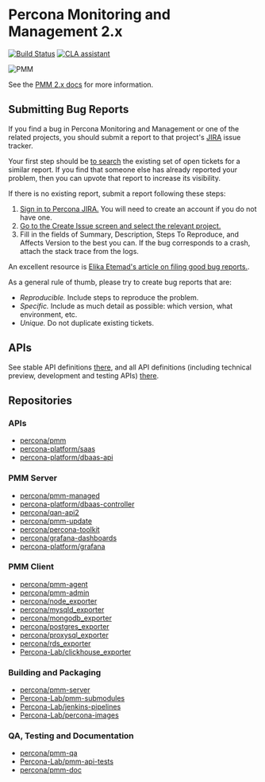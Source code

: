 # Percona Monitoring and Management 2.x

[![Build Status](https://travis-ci.com/percona/pmm.svg?branch=PMM-2.0)](https://travis-ci.com/percona/pmm)
[![CLA assistant](https://cla-assistant.percona.com/readme/badge/percona/pmm)](https://cla-assistant.percona.com/percona/pmm)

![PMM](https://www.percona.com/sites/default/files/pmm-logo.png)

See the [PMM 2.x docs](https://www.percona.com/doc/percona-monitoring-and-management/2.x/index.html) for more information.

## Submitting Bug Reports

If you find a bug in Percona Monitoring and Management  or one of the related projects, you should submit a report to that project's [JIRA](https://jira.percona.com) issue tracker.

Your first step should be [to search](https://jira.percona.com/issues/?jql=project=PMM) the existing set of open tickets for a similar report. If you find that someone else has already reported your problem, then you can upvote that report to increase its visibility.

If there is no existing report, submit a report following these steps:

1. [Sign in to Percona JIRA.](https://jira.percona.com/login.jsp) You will need to create an account if you do not have one.
2. [Go to the Create Issue screen and select the relevant project.](https://jira.percona.com/secure/CreateIssueDetails!init.jspa?pid=11600&issuetype=1&priority=3)
3. Fill in the fields of Summary, Description, Steps To Reproduce, and Affects Version to the best you can. If the bug corresponds to a crash, attach the stack trace from the logs.

An excellent resource is [Elika Etemad's article on filing good bug reports.](http://fantasai.inkedblade.net/style/talks/filing-good-bugs/).

As a general rule of thumb, please try to create bug reports that are:

- *Reproducible.* Include steps to reproduce the problem.
- *Specific.* Include as much detail as possible: which version, what environment, etc.
- *Unique.* Do not duplicate existing tickets.

## APIs

See stable API definitions [there](https://petstore.swagger.io/?url=https://raw.githubusercontent.com/percona/pmm/PMM-2.0/api/swagger/swagger.json),
and all API definitions (including technical preview, development and testing APIs)
[there](https://petstore.swagger.io/?url=https://raw.githubusercontent.com/percona/pmm/PMM-2.0/api/swagger/swagger-dev.json).


## Repositories

### APIs

* [percona/pmm](https://github.com/percona/pmm/tree/PMM-2.0)
* [percona-platform/saas](https://github.com/percona-platform/saas)
* [percona-platform/dbaas-api](https://github.com/percona-platform/dbaas-api)

### PMM Server

* [percona/pmm-managed](https://github.com/percona/pmm-managed/tree/PMM-2.0)
* [percona-platform/dbaas-controller](https://github.com/percona-platform/dbaas-controller)
* [percona/qan-api2](https://github.com/percona/qan-api2)
* [percona/pmm-update](https://github.com/percona/pmm-update/tree/PMM-2.0)
* [percona/percona-toolkit](https://github.com/percona/percona-toolkit/tree/3.0)
* [percona/grafana-dashboards](https://github.com/percona/grafana-dashboards/tree/PMM-2.0)
* [percona-platform/grafana](https://github.com/percona-platform/grafana)

### PMM Client

* [percona/pmm-agent](https://github.com/percona/pmm-agent)
* [percona/pmm-admin](https://github.com/percona/pmm-admin)
* [percona/node_exporter](https://github.com/percona/node_exporter)
* [percona/mysqld_exporter](https://github.com/percona/mysqld_exporter)
* [percona/mongodb_exporter](https://github.com/percona/mongodb_exporter)
* [percona/postgres_exporter](https://github.com/percona/postgres_exporter)
* [percona/proxysql_exporter](https://github.com/percona/proxysql_exporter)
* [percona/rds_exporter](https://github.com/percona/rds_exporter)
* [Percona-Lab/clickhouse_exporter](https://github.com/Percona-Lab/clickhouse_exporter)

### Building and Packaging

* [percona/pmm-server](https://github.com/percona/pmm-server/tree/PMM-2.0)
* [Percona-Lab/pmm-submodules](https://github.com/Percona-Lab/pmm-submodules/tree/PMM-2.0)
* [Percona-Lab/jenkins-pipelines](https://github.com/Percona-Lab/jenkins-pipelines)
* [Percona-Lab/percona-images](https://github.com/Percona-Lab/percona-images)

### QA, Testing and Documentation

* [percona/pmm-qa](https://github.com/percona/pmm-qa)
* [Percona-Lab/pmm-api-tests](https://github.com/Percona-Lab/pmm-api-tests)
* [percona/pmm-doc](https://github.com/percona/pmm-doc)
